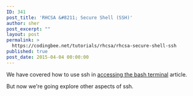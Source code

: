 ```yaml
---
ID: 341
post_title: 'RHCSA &#8211; Secure Shell (SSH)'
author: sher
post_excerpt: ""
layout: post
permalink: >
  https://codingbee.net/tutorials/rhcsa/rhcsa-secure-shell-ssh
published: true
post_date: 2015-04-04 00:00:00
---
```

We have covered how to use ssh in <a href="http://codingbee.net/tutorials/rhcsa/rhcsa-the-bash-terminal/">accessing the bash terminal</a> article. 

But now we're going explore other aspects of ssh.